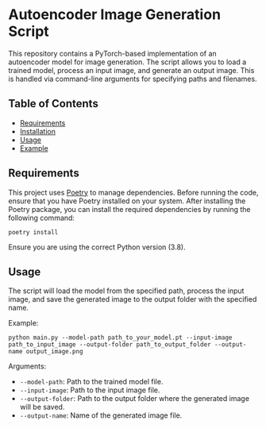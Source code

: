 # Autoencoder Image Generation Script

This repository contains a PyTorch-based implementation of an autoencoder model for image generation. The script allows you to load a trained model, process an input image, and generate an output image. This is handled via command-line arguments for specifying paths and filenames.

## Table of Contents
- [Requirements](#requirements)
- [Installation](#installation)
- [Usage](#usage)
- [Example](#example)

## Requirements

This project uses [Poetry](https://python-poetry.org/) to manage dependencies. Before running the code, ensure that you have Poetry installed on your system.
After installing the Poetry package, you can install the required dependencies by running the following command:

```poetry install```

Ensure you are using the correct Python version (3.8).


## Usage
The script will load the model from the specified path, process the input image, and save the generated image to the output folder with the specified name.

Example:

```python main.py --model-path path_to_your_model.pt --input-image path_to_input_image --output-folder path_to_output_folder --output-name output_image.png```

Arguments:
- `--model-path`: Path to the trained model file.
- `--input-image`: Path to the input image file.
- `--output-folder`: Path to the output folder where the generated image will be saved.
- `--output-name`: Name of the generated image file.
